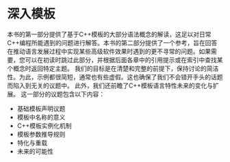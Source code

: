 # 深入模板
本书的第一部分提供了基于C++模板的大部分语法概念的解读，这足以对日常C++编程所能遇到的问题进行解答。本书的第二部分提供了一个参考，旨在回答在推动语言发展过程中实现某些高级软件效果时遇到的更不寻常的问题。如果需要，您可以在初读时跳过此部分，并根据后面各章中的引用提示或在索引中查找某个概念时返回特定主题。
我们的目标是在清楚和完整的前提下，保持讨论的简洁性。为此，示例都很简短，通常也有些虚假。这也确保了我们不会错开手头的话题而陷入到无关的议题中。
此外，我们还前瞻了C++模板语言特性未来的变化与扩展。
这一部分的议题包含以下内容：
- 基础模板声明议题
- 模板中名称的意义
- C++模板实例化机制
- 模板参数推导规则
- 特化与重载
- 未来的可能性